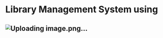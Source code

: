 # Library Management System using 
## ![Uploading image.png…](https://github.com/najirh/Library-System-Management---P2/blob/main/library.jpg)


### 

